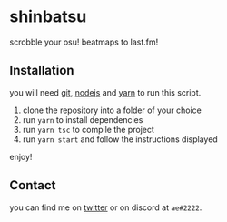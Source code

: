 # shinbatsu

scrobble your osu! beatmaps to last.fm!

## Installation

you will need [git](https://git-scm.com/book/en/v2/Getting-Started-Installing-Git), [nodejs](https://nodejs.org/en/download/) and [yarn](https://classic.yarnpkg.com/en/docs/getting-started) to run this script.

1. clone the repository into a folder of your choice
2. run `yarn` to install dependencies
3. run `yarn tsc` to compile the project
4. run `yarn start` and follow the instructions displayed

enjoy!

## Contact

you can find me on [twitter](https://twitter.com/aeoneko) or on discord at `ae#2222`.
